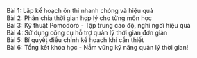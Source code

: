 Bài 1: Lập kế hoạch ôn thi nhanh chóng và hiệu quả  
Bài 2: Phân chia thời gian hợp lý cho từng môn học  
Bài 3: Kỹ thuật Pomodoro - Tập trung cao độ, nghỉ ngơi hiệu quả  
Bài 4: Sử dụng công cụ hỗ trợ quản lý thời gian đơn giản  
Bài 5: Bí quyết điều chỉnh kế hoạch khi cần thiết  
Bài 6: Tổng kết khóa học - Nắm vững kỹ năng quản lý thời gian!